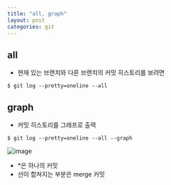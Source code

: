 ```yaml
---
title: "all, graph"
layout: post
categories: git
--- 
```

 

## all
- 현재 있는 브랜치와 다른 브랜치의 커밋 히스토리를 보려면
```terminal
$ git log --pretty=oneline --all
```


## graph
- 커밋 히스토리를 그래프로 출력
```terminal
$ git log --pretty=oneline --all --graph
```
![image](https://user-images.githubusercontent.com/54443194/156930968-f4efa1f9-cdc6-4d44-806c-a96699484df9.PNG)

- *은 하나의 커밋
- 선이 합쳐지는 부분은 merge 커밋